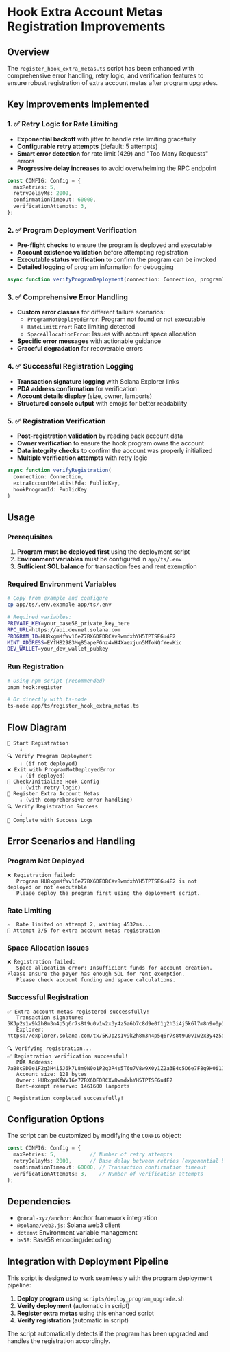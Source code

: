 # Hook Extra Account Metas Registration Improvements

## Overview
The `register_hook_extra_metas.ts` script has been enhanced with comprehensive error handling, retry logic, and verification features to ensure robust registration of extra account metas after program upgrades.

## Key Improvements Implemented

### 1. ✅ Retry Logic for Rate Limiting
- **Exponential backoff** with jitter to handle rate limiting gracefully
- **Configurable retry attempts** (default: 5 attempts)
- **Smart error detection** for rate limit (429) and "Too Many Requests" errors
- **Progressive delay increases** to avoid overwhelming the RPC endpoint

```typescript
const CONFIG: Config = {
  maxRetries: 5,
  retryDelayMs: 2000,
  confirmationTimeout: 60000,
  verificationAttempts: 3,
};
```

### 2. ✅ Program Deployment Verification
- **Pre-flight checks** to ensure the program is deployed and executable
- **Account existence validation** before attempting registration
- **Executable status verification** to confirm the program can be invoked
- **Detailed logging** of program information for debugging

```typescript
async function verifyProgramDeployment(connection: Connection, programId: PublicKey)
```

### 3. ✅ Comprehensive Error Handling
- **Custom error classes** for different failure scenarios:
  - `ProgramNotDeployedError`: Program not found or not executable
  - `RateLimitError`: Rate limiting detected
  - `SpaceAllocationError`: Issues with account space allocation
- **Specific error messages** with actionable guidance
- **Graceful degradation** for recoverable errors

### 4. ✅ Successful Registration Logging
- **Transaction signature logging** with Solana Explorer links
- **PDA address confirmation** for verification
- **Account details display** (size, owner, lamports)
- **Structured console output** with emojis for better readability

### 5. ✅ Registration Verification
- **Post-registration validation** by reading back account data
- **Owner verification** to ensure the hook program owns the account
- **Data integrity checks** to confirm the account was properly initialized
- **Multiple verification attempts** with retry logic

```typescript
async function verifyRegistration(
  connection: Connection,
  extraAccountMetaListPda: PublicKey,
  hookProgramId: PublicKey
)
```

## Usage

### Prerequisites
1. **Program must be deployed first** using the deployment script
2. **Environment variables** must be configured in `app/ts/.env`
3. **Sufficient SOL balance** for transaction fees and rent exemption

### Required Environment Variables
```bash
# Copy from example and configure
cp app/ts/.env.example app/ts/.env

# Required variables:
PRIVATE_KEY=your_base58_private_key_here
RPC_URL=https://api.devnet.solana.com
PROGRAM_ID=HU8xgmKfWv16e77BX6DEDBCXv8wmdxhYH5TPTSEGu4E2
MINT_ADDRESS=EYfH82983Mq85apeFGnz4wH4Xaexjun5MToNQfYevKic
DEV_WALLET=your_dev_wallet_pubkey
```

### Run Registration
```bash
# Using npm script (recommended)
pnpm hook:register

# Or directly with ts-node
ts-node app/ts/register_hook_extra_metas.ts
```

## Flow Diagram

```
🚀 Start Registration
    ↓
🔍 Verify Program Deployment
    ↓ (if not deployed)
❌ Exit with ProgramNotDeployedError
    ↓ (if deployed)
🔧 Check/Initialize Hook Config
    ↓ (with retry logic)
📝 Register Extra Account Metas
    ↓ (with comprehensive error handling)
🔍 Verify Registration Success
    ↓
🎉 Complete with Success Logs
```

## Error Scenarios and Handling

### Program Not Deployed
```
❌ Registration failed:
   Program HU8xgmKfWv16e77BX6DEDBCXv8wmdxhYH5TPTSEGu4E2 is not deployed or not executable
   Please deploy the program first using the deployment script.
```

### Rate Limiting
```
⚠️  Rate limited on attempt 2, waiting 4532ms...
🔄 Attempt 3/5 for extra account metas registration
```

### Space Allocation Issues
```
❌ Registration failed:
   Space allocation error: Insufficient funds for account creation. Please ensure the payer has enough SOL for rent exemption.
   Please check account funding and space calculations.
```

### Successful Registration
```
✅ Extra account metas registered successfully!
   Transaction signature: 5KJp2s1v9k2h8m3n4p5q6r7s8t9u0v1w2x3y4z5a6b7c8d9e0f1g2h3i4j5k6l7m8n9o0p1q2r3s4t5u6v7w8x9y0z1a2b3c
   Explorer: https://explorer.solana.com/tx/5KJp2s1v9k2h8m3n4p5q6r7s8t9u0v1w2x3y4z5a6b7c8d9e0f1g2h3i4j5k6l7m8n9o0p1q2r3s4t5u6v7w8x9y0z1a2b3c

🔍 Verifying registration...
✅ Registration verification successful!
   PDA Address: 7aB8c9D0e1F2g3H4i5J6k7L8m9N0o1P2q3R4s5T6u7V8w9X0y1Z2a3B4c5D6e7F8g9H0i1J2k3L4m5N6o7P8q9R0s1T2u3V4w5X6y7Z8a9B0c1D2e3F4g5H6i7J8k9L0m1N2o3P4q5R6s7T8u9V0w1X2y3Z4a5B6c7D8e9F0g1H2i3J4k5L6m7N8o9P0q1R2s3T4u5V6w7X8y9Z0a1B2c3D4e5F6g7H8i9J0k1L2m3N4o5P6q7R8s9T0u1V2w3X4y5Z6a7B8c9D0e1F2g3H4i5J6k7L8m9N0o1P2q3R4s5T6u7V8w9X0y1Z2a3B4c5D6e7F8g9H0i1J2k3L4m5N6o7P8q9R0s1T2u3V4w5X6y7Z8a9B0c1D2e3F
   Account size: 128 bytes
   Owner: HU8xgmKfWv16e77BX6DEDBCXv8wmdxhYH5TPTSEGu4E2
   Rent-exempt reserve: 1461600 lamports

🎉 Registration completed successfully!
```

## Configuration Options

The script can be customized by modifying the `CONFIG` object:

```typescript
const CONFIG: Config = {
  maxRetries: 5,           // Number of retry attempts
  retryDelayMs: 2000,      // Base delay between retries (exponential backoff)
  confirmationTimeout: 60000, // Transaction confirmation timeout
  verificationAttempts: 3,    // Number of verification attempts
};
```

## Dependencies
- `@coral-xyz/anchor`: Anchor framework integration
- `@solana/web3.js`: Solana web3 client
- `dotenv`: Environment variable management
- `bs58`: Base58 encoding/decoding

## Integration with Deployment Pipeline
This script is designed to work seamlessly with the program deployment pipeline:

1. **Deploy program** using `scripts/deploy_program_upgrade.sh`
2. **Verify deployment** (automatic in script)
3. **Register extra metas** using this enhanced script
4. **Verify registration** (automatic in script)

The script automatically detects if the program has been upgraded and handles the registration accordingly.
